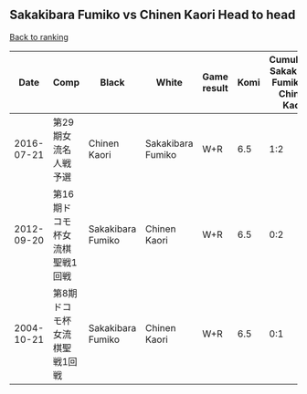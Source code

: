 ## Sakakibara Fumiko vs Chinen Kaori Head to head

[Back to ranking](../../index.md)




| **Date** | **Comp** | **Black** | **White** | **Game result** | **Komi** | **Cumulative Sakakibara Fumiko vs Chinen Kaori** | **Sakakibara Fumiko streak** | **Chinen Kaori streak** | 
| --- | --- | --- | --- | --- | --- | --- | --- | --- |
| 2016-07-21 | 第29期女流名人戦予選 | Chinen Kaori | Sakakibara Fumiko | W+R | 6.5 | 1:2 | 1 | 0 | 
| 2012-09-20 | 第16期ドコモ杯女流棋聖戦1回戦 | Sakakibara Fumiko | Chinen Kaori | W+R | 6.5 | 0:2 | 0 | 2 | 
| 2004-10-21 | 第8期ドコモ杯女流棋聖戦1回戦 | Sakakibara Fumiko | Chinen Kaori | W+R | 6.5 | 0:1 | 0 | 1 |




